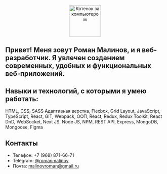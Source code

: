 <div align="center">
  <img src="https://media.giphy.com/media/3oKIPnAiaMCws8nOsE/giphy.gif" width="100" alt="Котенок за компьютером">
</div>


## Привет! Меня зовут Роман Малинов, и я веб-разработчик. Я увлечен созданием современных, удобных и функциональных веб-приложений. 


## Навыки и технологий, с которыми я умею работать:

HTML, CSS, SASS Адаптивная верстка, Flexbox, Grid Layout, JavaScript, TypeScript, React, GIT, Webpack, ООП, React, Redux, Redux Toolkit, React DnD, WebSocket, Next JS, Node JS, NPM, REST API, Express, MongoDB, Mongoose, Figma

## Контакты

- Телефон: +7 (968) 871-66-71
- Telegram: [@romanmalinov](https://t.me/romanmalinov)
- Почта: [malinovroman@gmail.ru](mailto:malinovroman@gmail.ru)

